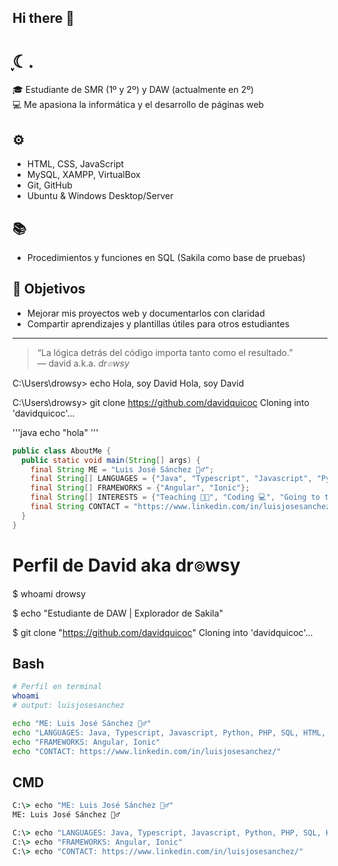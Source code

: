 ## Hi there 👋

<!--
**davidquicoc/davidquicoc** is a ✨ _special_ ✨ repository because its `README.md` (this file) appears on your GitHub profile.

Here are some ideas to get you started:

- 🔭 I’m currently working on ...
- 🌱 I’m currently learning ...
- 👯 I’m looking to collaborate on ...
- 🤔 I’m looking for help with ...
- 💬 Ask me about ...
- 📫 How to reach me: ...
- 😄 Pronouns: ...
- ⚡ Fun fact: ...
-->

#  ִֶָ☾.

🎓 Estudiante de SMR (1º y 2º) y DAW (actualmente en 2º)  
💻 Me apasiona la informática y el desarrollo de páginas web  

## ⚙️
- HTML, CSS, JavaScript
- MySQL, XAMPP, VirtualBox
- Git, GitHub
- Ubuntu & Windows Desktop/Server

## 📚
- Procedimientos y funciones en SQL (Sakila como base de pruebas)

## 📌 Objetivos
- Mejorar mis proyectos web y documentarlos con claridad  
- Compartir aprendizajes y plantillas útiles para otros estudiantes

---

> “La lógica detrás del código importa tanto como el resultado.”  
> — david a.k.a. <i>dr๏wsy</i>

C:\Users\drowsy> echo Hola, soy David
Hola, soy David

C:\Users\drowsy> git clone https://github.com/davidquicoc
Cloning into 'davidquicoc'...

'''java
echo "hola"
'''


```java
public class AboutMe {
  public static void main(String[] args) {
    final String ME = "Luis José Sánchez 🙋‍♂️";
    final String[] LANGUAGES = {"Java", "Typescript", "Javascript", "Python", "PHP", "SQL", "HTML", "CSS"};
    final String[] FRAMEWORKS = {"Angular", "Ionic"};
    final String[] INTERESTS = {"Teaching 👨‍🏫", "Coding 💻", "Going to the gym 🏋️‍♂️", "Running 🏃", "Cars 🚗", "Motorbikes 🏍️", "Vegetarian food 🥑"};
    final String CONTACT = "https://www.linkedin.com/in/luisjosesanchez/";
  }
}

```

# Perfil de David aka dr๏wsy
$ whoami
drowsy

$ echo "Estudiante de DAW | Explorador de Sakila"

$ git clone "https://github.com/davidquicoc"
Cloning into 'davidquicoc'...


## Bash
```bash
# Perfil en terminal
whoami
# output: luisjosesanchez

echo "ME: Luis José Sánchez 🙋‍♂️"
echo "LANGUAGES: Java, Typescript, Javascript, Python, PHP, SQL, HTML, CSS"
echo "FRAMEWORKS: Angular, Ionic"
echo "CONTACT: https://www.linkedin.com/in/luisjosesanchez/"
```


## CMD
```cmd
C:\> echo "ME: Luis José Sánchez 🙋‍♂️"
ME: Luis José Sánchez 🙋‍♂️

C:\> echo "LANGUAGES: Java, Typescript, Javascript, Python, PHP, SQL, HTML, CSS"
C:\> echo "FRAMEWORKS: Angular, Ionic"
C:\> echo "CONTACT: https://www.linkedin.com/in/luisjosesanchez/"
```
````
